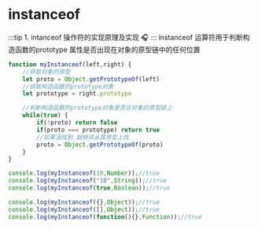 # instanceof

:::tip 1. intanceof 操作符的实现原理及实现 :headphones:
:::
instanceof 运算符用于判断构造函数的prototype 属性是否出现在对象的原型链中的任何位置

```js
function myInstanceof(left,right) {
    //获取对象的原型
    let proto = Object.getPrototypeOf(left)
    //获取构造函数的prototype对象
    let prototype = right.prototype

    //判断构造函数的prototype对象是否在对象的原型链上
    while(true) {
        if(!proto) return false
        if(proto === prototype) return true
        //如果没找到 就继续从其原型上找
        proto = Object.getPrototypeOf(proto)
    }
}

console.log(myInstanceof(10,Number));//true
console.log(myInstanceof("10",String));//true
console.log(myInstanceof(true,Boolean));//true

console.log(myInstanceof({},Object));//true
console.log(myInstanceof([],Object));//true
console.log(myInstanceof(function(){},Function));//true
```